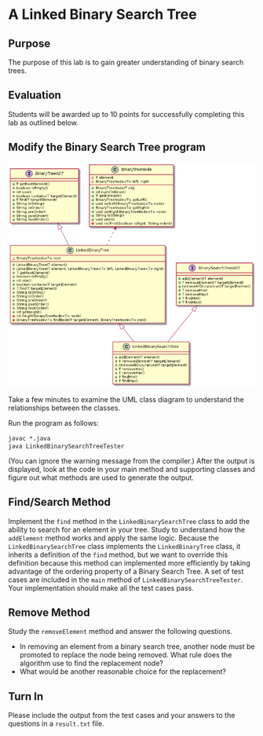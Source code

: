 # A Linked Binary Search Tree

## Purpose
The purpose of this lab is to gain greater understanding of binary search trees.

## Evaluation
Students will be awarded up to 10 points for successfully completing this lab as
outlined below.

## Modify the Binary Search Tree program
![Class Diagram](images/class_diagram.png)

Take a few minutes to examine the UML class diagram to understand the
relationships between the classes.

Run the program as follows:
```shell
javac *.java
java LinkedBinarySearchTreeTester
```
(You can ignore the warning message from the compiler.)
After the output is displayed, look at the code in your main
method and supporting classes and figure out what methods are used to
generate the output.

## Find/Search Method
Implement the `find` method in the `LinkedBinarySearchTree` class to add the
ability to search for an element in your tree. Study to understand how the
`addElement` method works and apply the same logic. Because the `LinkedBinarySearchTree`
class implements the `LinkedBinaryTree` class, it inherits a definition of the
`find` method, but we want to override this definition because this method can
implemented more efficiently by taking advantage of the ordering property of
a Binary Search Tree. A set of test cases are included in the `main` method of
`LinkedBinarySearchTreeTester`. Your implementation should make all the test cases
pass.

## Remove Method
Study the `removeElement` method and answer the following questions.
* In removing an element from a binary search tree, another node must be promoted
to replace the node being removed. What rule does the algorithm use to find
the replacement node?
* What would be another reasonable choice for the replacement?

## Turn In
Please include the output from the test cases and your answers to the questions
in a `result.txt` file.
